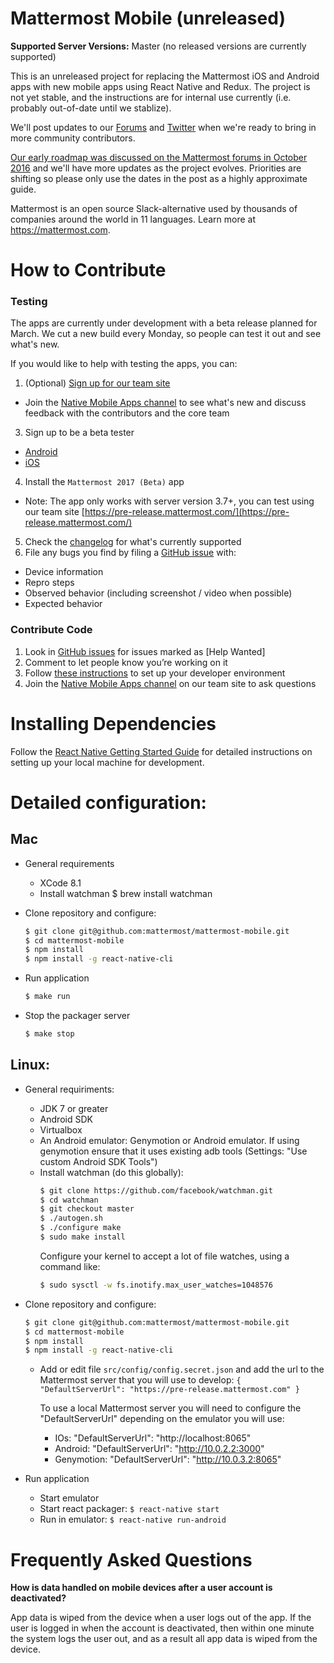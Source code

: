 # Mattermost Mobile (unreleased) 

**Supported Server Versions:** Master (no released versions are currently supported) 

This is an unreleased project for replacing the Mattermost iOS and Android apps with new mobile apps using React Native and Redux. The project is not yet stable, and the instructions are for internal use currently (i.e. probably out-of-date until we stablize). 

We'll post updates to our [Forums](http://forum.mattermost.org/) and [Twitter](https://twitter.com/mattermosthq) when we're ready to bring in more community contributors. 

[Our early roadmap was discussed on the Mattermost forums in October 2016](http://forum.mattermost.org/t/roadmap-for-next-generation-mobile-apps-in-react-native/2339) and we'll have more updates as the project evolves. Priorities are shifting so please only use the dates in the post as a highly approximate guide. 

Mattermost is an open source Slack-alternative used by thousands of companies around the world in 11 languages. Learn more at https://mattermost.com.

# How to Contribute

### Testing

The apps are currently under development with a beta release planned for March. We cut a new build every Monday, so people can test it out and see what's new.

If you would like to help with testing the apps, you can:

1. (Optional) [Sign up for our team site](https://pre-release.mattermost.com/signup_user_complete/?id=f1924a8db44ff3bb41c96424cdc20676)
  - Join the [Native Mobile Apps channel](https://pre-release.mattermost.com/core/channels/native-mobile-apps) to see what's new and discuss feedback with the contributors and the core team
3. Sign up to be a beta tester
  - [Android](https://play.google.com/apps/testing/com.mattermost.react.native)
  - [iOS](https://mattermost-fastlane.herokuapp.com/)
4. Install the `Mattermost 2017 (Beta)` app
  - Note: The app only works with server version 3.7+, you can test using our team site [https://pre-release.mattermost.com/](https://pre-release.mattermost.com/)
5. Check the [changelog](https://github.com/mattermost/mattermost-mobile/blob/master/CHANGELOG.md) for what's currently supported
5. File any bugs you find by filing a [GitHub issue](https://github.com/mattermost/mattermost-mobile/issues) with:
  - Device information
  - Repro steps
  - Observed behavior (including screenshot / video when possible)
  - Expected behavior

### Contribute Code 

1. Look in [GitHub issues](https://github.com/mattermost/mattermost-mobile/issues) for issues marked as [Help Wanted]
2. Comment to let people know you’re working on it
3. Follow [these instructions](https://docs.mattermost.com/developer/mobile-developer-setup.html) to set up your developer environment
4. Join the [Native Mobile Apps channel](https://pre-release.mattermost.com/core/channels/native-mobile-apps) on our team site to ask questions

# Installing Dependencies
Follow the [React Native Getting Started Guide](https://facebook.github.io/react-native/docs/getting-started.html) for detailed instructions on setting up your local machine for development.

# Detailed configuration:

## Mac

- General requirements

    - XCode 8.1
    - Install watchman
        $ brew install watchman

- Clone repository and configure:
    ```bash
    $ git clone git@github.com:mattermost/mattermost-mobile.git
    $ cd mattermost-mobile
    $ npm install
    $ npm install -g react-native-cli
    ```

- Run application
    ```bash
    $ make run
    ```

- Stop the packager server
    ```bash
    $ make stop
    ```
## Linux:

- General requiriments:

  - JDK 7 or greater
  - Android SDK
  - Virtualbox
  - An Android emulator: Genymotion or Android emulator. If using genymotion ensure that it uses existing adb tools (Settings: "Use custom Android SDK Tools")
  - Install watchman (do this globally):
      ```bash
      $ git clone https://github.com/facebook/watchman.git
      $ cd watchman
      $ git checkout master
      $ ./autogen.sh
      $ ./configure make
      $ sudo make install
      ```
      Configure your kernel to accept a lot of file watches, using a command like:
      ```bash
      $ sudo sysctl -w fs.inotify.max_user_watches=1048576
      ```

- Clone repository and configure:
    ```bash
    $ git clone git@github.com:mattermost/mattermost-mobile.git
    $ cd mattermost-mobile
    $ npm install
    $ npm install -g react-native-cli
    ```

  - Add or edit file `src/config/config.secret.json` and add the url to the Mattermost server that you will use to develop:
    `{
       "DefaultServerUrl": "https://pre-release.mattermost.com"
    }`

    To use a local Mattermost server you will need to configure the "DefaultServerUrl" depending on the emulator you will use:
      * IOs:        "DefaultServerUrl": "http://localhost:8065"
      * Android:    "DefaultServerUrl": "http://10.0.2.2:3000"
      * Genymotion: "DefaultServerUrl": "http://10.0.3.2:8065"

- Run application
  - Start emulator
  - Start react packager: `$ react-native start`
  - Run in emulator: `$ react-native run-android`

# Frequently Asked Questions

**How is data handled on mobile devices after a user account is deactivated?**

App data is wiped from the device when a user logs out of the app. If the user is logged in when the account is deactivated, then within one minute the system logs the user out, and as a result all app data is wiped from the device.
